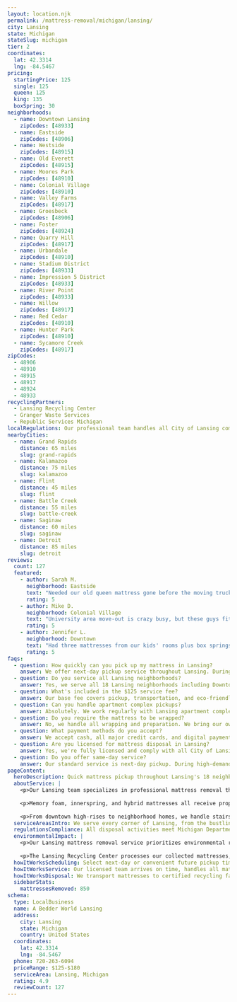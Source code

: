 ```yaml
---
layout: location.njk
permalink: /mattress-removal/michigan/lansing/
city: Lansing
state: Michigan
stateSlug: michigan
tier: 2
coordinates:
  lat: 42.3314
  lng: -84.5467
pricing:
  startingPrice: 125
  single: 125
  queen: 125
  king: 135
  boxSpring: 30
neighborhoods:
  - name: Downtown Lansing
    zipCodes: [48933]
  - name: Eastside
    zipCodes: [48906]
  - name: Westside
    zipCodes: [48915]
  - name: Old Everett
    zipCodes: [48915]
  - name: Moores Park
    zipCodes: [48910]
  - name: Colonial Village
    zipCodes: [48910]
  - name: Valley Farms
    zipCodes: [48917]
  - name: Groesbeck
    zipCodes: [48906]
  - name: Foster
    zipCodes: [48924]
  - name: Quarry Hill
    zipCodes: [48917]
  - name: Urbandale
    zipCodes: [48910]
  - name: Stadium District
    zipCodes: [48933]
  - name: Impression 5 District
    zipCodes: [48933]
  - name: River Point
    zipCodes: [48933]
  - name: Willow
    zipCodes: [48917]
  - name: Red Cedar
    zipCodes: [48910]
  - name: Hunter Park
    zipCodes: [48910]
  - name: Sycamore Creek
    zipCodes: [48917]
zipCodes:
  - 48906
  - 48910
  - 48915
  - 48917
  - 48924
  - 48933
recyclingPartners:
  - Lansing Recycling Center
  - Granger Waste Services
  - Republic Services Michigan
localRegulations: Our professional team handles all City of Lansing compliance requirements automatically. We provide proper plastic wrapping, advance notification to municipal authorities, and maintain all required documentation for bulk waste pickup. As licensed haulers, we navigate Lansing's specific regulations including their 48-hour advance scheduling requirement and mandatory disposal tracking forms. This means you get hassle-free service while we ensure full regulatory compliance behind the scenes.
nearbyCities:
  - name: Grand Rapids
    distance: 65 miles
    slug: grand-rapids
  - name: Kalamazoo
    distance: 75 miles
    slug: kalamazoo
  - name: Flint
    distance: 45 miles
    slug: flint
  - name: Battle Creek
    distance: 55 miles
    slug: battle-creek
  - name: Saginaw
    distance: 60 miles
    slug: saginaw
  - name: Detroit
    distance: 85 miles
    slug: detroit
reviews:
  count: 127
  featured:
    - author: Sarah M.
      neighborhood: Eastside
      text: "Needed our old queen mattress gone before the moving truck arrived. Called Wednesday morning and they picked it up Thursday afternoon. Team was super professional and handled the narrow staircase in our rental perfectly. Price was exactly what they quoted - no surprises."
      rating: 5
    - author: Mike D.
      neighborhood: Colonial Village
      text: "University area move-out is crazy busy, but these guys fit us in same week. They navigated the apartment complex parking situation like pros and wrapped everything properly. Worth every dollar for the stress relief alone."
      rating: 5
    - author: Jennifer L.
      neighborhood: Downtown
      text: "Had three mattresses from our kids' rooms plus box springs. They handled the whole job in one trip and even swept up afterwards. Really appreciated the text updates about arrival time since I had meetings all day."
      rating: 5
faqs:
  - question: How quickly can you pick up my mattress in Lansing?
    answer: We offer next-day pickup service throughout Lansing. During busy periods like university move-out season, we recommend booking 2-3 days ahead to guarantee your preferred time slot.
  - question: Do you service all Lansing neighborhoods?
    answer: Yes, we serve all 18 Lansing neighborhoods including Downtown, Eastside, Westside, and the university area. Our team is familiar with apartment complexes, student housing, and residential areas throughout the city.
  - question: What's included in the $125 service fee?
    answer: Our base fee covers pickup, transportation, and eco-friendly disposal of one mattress. This includes navigating stairs, tight spaces, and proper wrapping for transport. Box springs are an additional $30 each.
  - question: Can you handle apartment complex pickups?
    answer: Absolutely. We work regularly with Lansing apartment complexes and student housing. Our team coordinates with management offices when needed and handles parking logistics for efficient pickup.
  - question: Do you require the mattress to be wrapped?
    answer: No, we handle all wrapping and preparation. We bring our own materials and ensure compliance with local disposal regulations, saving you the hassle of prep work.
  - question: What payment methods do you accept?
    answer: We accept cash, all major credit cards, and digital payments. Payment is collected at pickup, and we provide receipts via text or email for your records.
  - question: Are you licensed for mattress disposal in Lansing?
    answer: Yes, we're fully licensed and comply with all City of Lansing bulk waste regulations. We handle required documentation and work with approved disposal facilities.
  - question: Do you offer same-day service?
    answer: Our standard service is next-day pickup. During high-demand periods like move-out season, we focus on reliable next-day service rather than potentially unreliable same-day promises.
pageContent:
  heroDescription: Quick mattress pickup throughout Lansing's 18 neighborhoods. Our next-day service handles everything from downtown high-rises to Eastside apartments, starting at just $125. Licensed, insured, and trusted by Michigan State students and longtime residents alike.
  aboutService: |
    <p>Our Lansing team specializes in professional mattress removal throughout Michigan's capital city. We coordinate pickups around Michigan State University schedules, government work hours, and residential needs across all 18 neighborhoods with next-day service availability.</p>
    
    <p>Memory foam, innerspring, and hybrid mattresses all receive proper handling and wrapping. Our licensed team navigates apartment complexes, residential homes, and student housing with equal expertise, ensuring safe transport regardless of building type or access challenges.</p>
    
    <p>From downtown high-rises to neighborhood homes, we handle stairs, elevators, and tight spaces efficiently. Each pickup includes complete preparation, professional removal, and city-compliant transport to certified recycling facilities.</p>
  serviceAreasIntro: We serve every corner of Lansing, from the bustling Stadium District near the capitol building to quiet residential areas like Colonial Village and Valley Farms. Our team navigates the unique challenges of each neighborhood with travel times averaging 10-15 minutes between areas.
  regulationsCompliance: All disposal activities meet Michigan Department of Environment standards and City of Lansing requirements. We maintain documentation for regulatory compliance, ensuring responsible handling throughout the entire process.
  environmentalImpact: |
    <p>Our Lansing mattress removal service prioritizes environmental responsibility through partnerships with local recycling facilities. Every pickup includes proper material sorting and transport to certified processing centers that maximize resource recovery.</p>
    
    <p>The Lansing Recycling Center processes our collected mattresses, separating steel springs, foam padding, and fabric materials for reuse in manufacturing. This partnership diverts approximately 78% of mattress materials from Michigan landfills, supporting the state's circular economy goals while providing reliable disposal service for residents.</p>
  howItWorksScheduling: Select next-day or convenient future pickup times that work around your schedule. During MSU move-out periods, we recommend booking 2-3 days ahead to guarantee your preferred slot.
  howItWorksService: Our licensed team arrives on time, handles all mattress wrapping and preparation, navigates stairs and tight spaces in apartments or homes, and completes pickup efficiently.
  howItWorksDisposal: We transport mattresses to certified recycling facilities where steel springs, foam, and fabrics are separated for reuse in manufacturing, keeping materials out of Michigan landfills.
  sidebarStats:
    mattressesRemoved: 850
schema:
  type: LocalBusiness
  name: A Bedder World Lansing
  address:
    city: Lansing
    state: Michigan
    country: United States
  coordinates:
    lat: 42.3314
    lng: -84.5467
  phone: 720-263-6094
  priceRange: $125-$180
  serviceArea: Lansing, Michigan
  rating: 4.9
  reviewCount: 127
---
```


